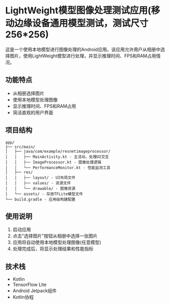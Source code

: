 # LightWeight模型图像处理测试应用(移动边缘设备通用模型测试，测试尺寸256*256)

这是一个使用本地模型进行图像处理的Android应用。该应用允许用户从相册中选择图片，使用LightWeight模型进行处理，并显示推理时间、FPS和RAM占用情况。

## 功能特点

- 从相册选择图片
- 使用本地模型处理图像
- 显示推理时间、FPS和RAM占用
- 简洁直观的用户界面

## 项目结构

```
app/
├── src/main/
│   ├── java/com/example/resnetimageprocessor/
│   │   ├── MainActivity.kt - 主活动，处理UI交互
│   │   ├── ImageProcessor.kt - 图像处理逻辑
│   │   └── PerformanceMonitor.kt - 性能监测工具
│   ├── res/
│   │   ├── layout/ - UI布局文件
│   │   ├── values/ - 资源文件
│   │   └── drawable/ - 图像资源
│   └── assets/ - 存放TFLite模型文件
└── build.gradle - 应用级构建配置
```

## 使用说明

1. 启动应用
2. 点击"选择图片"按钮从相册中选择一张图片
3. 应用将自动使用本地模型处理图像(任意模型)
4. 处理完成后，将显示处理结果和性能指标

## 技术栈

- Kotlin
- TensorFlow Lite
- Android Jetpack组件
- Kotlin协程

